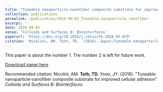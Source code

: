 ```yaml
---
title: "Tuneable nanoparticle-nanofiber composite substrate for improved cellular adhesion"
collection: publications
permalink: /publication/2016-09-01_Tuneable_nanoparticle_nanofiber
excerpt: ''
date: 2016-09-01
venue: 'Colloids and Surfaces B: Biointerfaces'
paperurl: 'https://doi.org/10.1016/j.colsurfb.2016.05.079'
citation: 'Nicolini, AM. Toth, TD.  (2016). &quot;Tuneable nanoparticle-nanofiber composite substrate for improved cellular adhesion&quot; <i>Colloids and Surfaces B: Biointerfaces</i>. 1(1).'
---
```

This paper is about the number 1. The number 2 is left for future work.

[Download paper here](http://tylertoth.github.io/files/2016-09-01_Tuneable_nanoparticle_nanofiber.pdf)

Recommended citation: Nicolini, AM. **Toth, TD.** Yoon, JY. (2016). "Tuneable nanoparticle-nanofiber composite substrate for improved cellular adhesion" <i>Colloids and Surfaces B: Biointerfaces</i>.
